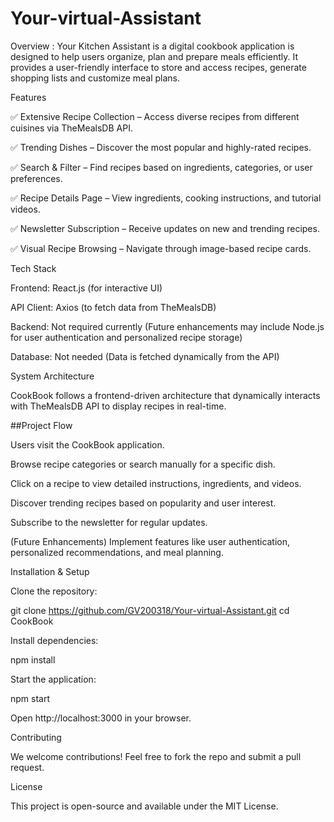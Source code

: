 # Your-virtual-Assistant
Overview : Your Kitchen Assistant is a digital cookbook application is designed to help users organize, plan and prepare meals efficiently. It provides a user-friendly interface to store and access recipes, generate shopping lists and customize meal plans.

Features

✅ Extensive Recipe Collection – Access diverse recipes from different cuisines via TheMealsDB API.

✅ Trending Dishes – Discover the most popular and highly-rated recipes.

✅ Search & Filter – Find recipes based on ingredients, categories, or user preferences.

✅ Recipe Details Page – View ingredients, cooking instructions, and tutorial videos.

✅ Newsletter Subscription – Receive updates on new and trending recipes.

✅ Visual Recipe Browsing – Navigate through image-based recipe cards.

Tech Stack

Frontend: React.js (for interactive UI)

API Client: Axios (to fetch data from TheMealsDB)

Backend: Not required currently (Future enhancements may include Node.js for user authentication and personalized recipe storage)

Database: Not needed (Data is fetched dynamically from the API)

System Architecture

CookBook follows a frontend-driven architecture that dynamically interacts with TheMealsDB API to display recipes in real-time.

##Project Flow

Users visit the CookBook application.

Browse recipe categories or search manually for a specific dish.

Click on a recipe to view detailed instructions, ingredients, and videos.

Discover trending recipes based on popularity and user interest.

Subscribe to the newsletter for regular updates.

(Future Enhancements) Implement features like user authentication, personalized recommendations, and meal planning.

Installation & Setup

Clone the repository:

git clone https://github.com/GV200318/Your-virtual-Assistant.git cd CookBook

Install dependencies:

npm install

Start the application:

npm start

Open http://localhost:3000 in your browser.

Contributing

We welcome contributions! Feel free to fork the repo and submit a pull request.

License

This project is open-source and available under the MIT License.
